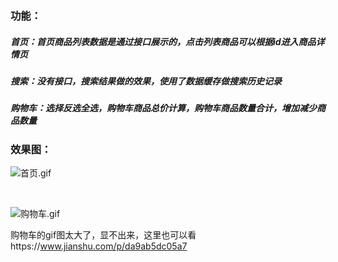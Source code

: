 

### 功能：
##### 首页：首页商品列表数据是通过接口展示的，点击列表商品可以根据id进入商品详情页
##### 搜索：没有接口，搜索结果做的效果，使用了数据缓存做搜索历史记录
##### 购物车：选择反选全选，购物车商品总价计算，购物车商品数量合计，增加减少商品数量

### 效果图：
![首页.gif](http://upload-images.jianshu.io/upload_images/3888312-cf99f2e3b923cd79.gif?imageMogr2/auto-orient/strip)

<br>

![购物车.gif](http://upload-images.jianshu.io/upload_images/3888312-d80453c8f73ddf71.gif?imageMogr2/auto-orient/strip)

购物车的gif图太大了，显不出来，这里也可以看https://www.jianshu.com/p/da9ab5dc05a7
